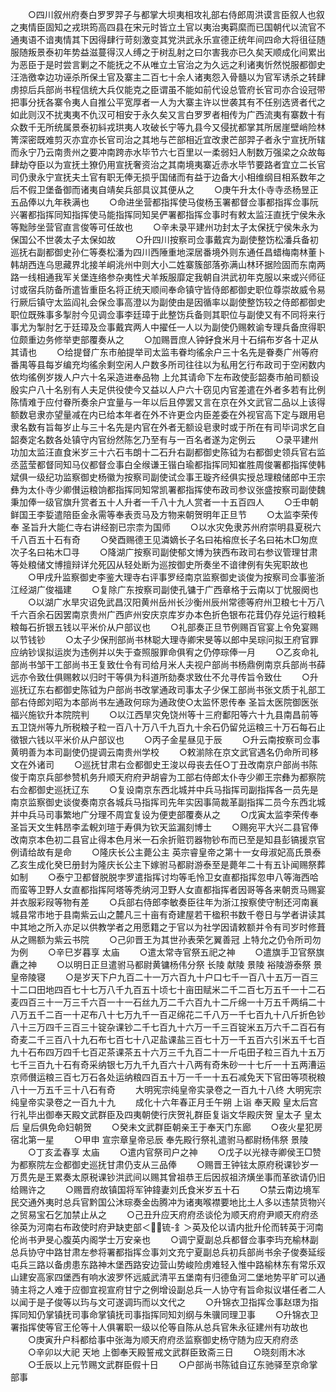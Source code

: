 <!-- { "loadSidebar": true } -->
　　○四川叙州府奏白罗罗羿子与都掌大坝夷相攻礼部右侍郎周洪谟言臣叙人也叙之夷情臣固知之戎珙筠高四县在宋元时皆立土官以夷治夷羁縻而已国朝代以流官不通夷语不谙夷情其下因得肆行苛刻激变其党洪武永乐宣德正统年间四命大将徂征随服随叛景泰初年势益滋蔓得汉人缚之于树乱射之曰尔害我亦已久矣天顺成化间累出为恶臣于是时尝言剿之不能抚之不从唯立土官治之为久远之利诸夷忻然悦服都御史汪浩徼幸边功诬杀所保土官及寨主二百七十余人诸夷怨入骨髓以为官军诱杀之转肆虏掠后兵部尚书程信统大兵仅能克之臣谓虽不能如前代设总管府长官司亦合设冠带把事分抚各寨令夷人自推公平宽厚者一人为大寨主许以世袭其有不任别选贤者代之如此则汉不扰夷夷不仇汉可相安于永久矣又言白罗罗者相传为广西流夷有寨数十有众数千无所统属景泰初紏戎珙夷人攻破长宁等九县今又侵扰都掌其所居崖壁峭险林箐深密既难剪灭亦宜亦长官司治之其地与芒部相近宜改隶芒部羿子者永宁宣抚所辖而永宁乃云南贵州之要冲南跨赤水毕节六七百里以一柔弱妇人制数万强梁之众故每肆劫夺臣以为宣抚土獠仍用宣抚奢资治之其南境夷寨近赤水毕节要路者宜立二长官司仍隶永宁宣抚夫土官有职无俸无损乎国储而有益于边备大小相维纲目相系数年之后不假卫堡备御而诸夷自靖矣兵部具议其便从之
　　○庚午升太仆寺寺丞杨昱正五品俸以九年秩满也
　　○命进坐营都指挥使马俊杨玉署都督佥事都指挥佥事阮兴署都指挥同知指挥使马能指挥同知吴俨署都指挥佥事时有敕太监汪直抚宁侯朱永等黜陟坐营官直言俊等可任故也
　　○辛未录平建州功封太子太保抚宁侯朱永为保国公不世袭太子太保如故
　　○升四川按察司佥事戴宾为副使整饬松潘兵备初巡抚右副都御史孙仁等奏松潘为四川西陲重地深居番境外则东通任昌蜡梅南林董卜韩胡西连乌思藏界北接羊峒洮州中则大小二姓寨簇部落弥满山林环据险固而东南两路一线相通我军关堡连络参杂夷性犬羊叛服靡定我朝自洪武初年克服以来或兴师征讨或宿兵防备所遣皆重臣名将正统天顺间奉命镇守皆侍郎都御史职位尊崇故威令易行厥后镇守太监阎礼会保佥事高澄以为副使由是因循率以副使整饬较之侍郎都御史职位既殊事多掣肘今见调佥事李廷璋于此整饬兵备则其职位与副使又有不同将来行事尤为掣肘乞于廷璋及佥事戴宾两人中擢任一人以为副使仍赐敕谕专理兵备庶得职位颇重边务修举吏部覆奏从之
　　○加赐晋庶人钟釨食米月十石绢布岁各十疋从其请也
　　○给提督广东市舶提举司太监韦眷均徭余户三十名先是眷奏广州等府番禺等县每岁编充均徭余剩空闲人户数多所司往往以为私用乞行布政司于空闲数内依均徭例岁拨人户六十名采造进奉品物  上允其请命下左布政使彭韶奏市舶司额设殷实户八十名别有人夫足供役使今又益以人户六十窃见内官差遣在外者多若有比例陈情难于应付眷所奏余户宜量与一年以后且停罢又言在京在外文武官二品以上该得额数皂隶亦望量减在内已给本年者在外不许更佥内臣差委在外视官高下定与跟用皂隶名数有旨每岁止与三十名先是内官在外者无额设皂隶时或于所在有司毕词求乞自韶奏定名数各处镇守内官纷然陈乞乃至有与一百名者遂为定例云
　　○录平建州功加太监汪直食米岁三十六石韦朗十二石升右副都御史陈钺为右都御史领兵官右监丞蓝莹都督同知马仪都督佥事白全缑谦王锴白瑜都指挥同知崔胜周俊署都指挥使韩斌俱一级纪功监察御史杨徽为按察司副使试佥事王璇齐经俱实授总理粮储郎中王宗彝为太仆寺少卿儧运粮饷都指挥同知常凯署都指挥使布政司参议张盛按察司副使魏秉加俸一级官旗升赏者五十人升者一千八十九人赏者一十五百四人
　　○壬申朝鲜国王李娎遣陪臣金永需等奉表贡马及方物来朝贺明年正旦节
　　○太监李荣传奉  圣旨升大能仁寺右讲经劄已宗柰为国师
　　○以水灾免隶苏州府崇明县夏税六千八百五十石有奇
　　○癸酉赐德王见潾嫡长子名曰祐榕庶长子名曰祐木□匆庶次子名曰祐木□寻
　　○降湖广按察司副使郁文博为狭西布政司右参议管理甘肃等处粮储文博擅辩详允死囚从轻处断为巡按御史所奏坐不谙律例有失宪职故也
　　○甲戌升监察御史李鉴大理寺右评事罗经南京监察御史谈俊为按察司佥事鉴浙江经湖广俊福建
　　○复除广东按察司副使孔镛于广西章格于云南以丁忧服阕也
　　○以湖广水旱灾诏免武昌汉阳黄州岳州长沙衡州辰州常德等府州卫粮七十万八千六百余石因罢南京贵州广西庐州安庆京库岁办本色折色银布花茸仍存兑运行粮耗粮每石折银五钱以平米价从户部议也
　　○礼部奏正旦节例赐百官宴上令免宴赐以节钱钞
　　○太子少保刑部尚书林聪大理寺卿宋旻等以郎中吴琮问拟王府官罪应纳钞误拟运炭为违例并以失于查照服罪命俱宥之仍停琮俸一月
　　○乙亥命礼部尚书邹干工部尚书王复致仕令有司给月米人夫视户部尚书杨鼎例南京兵部尚书薛远亦令致仕俱赐敕以归时干等俱为科道所劾奏求致仕不允寻传旨令致仕
　　○升巡抚辽东右都御史陈钺为户部尚书改掌通政司事太子少保工部尚书张文质于礼部工部右侍郎刘昭为本部尚书左通政何琮为通政使○太监怀恩传奉  圣旨太医院御医张福兴施钦升本院院判
　　○以江西旱灾免饶州等十三府鄱阳等六十九县南昌前等五卫饶州等九所税粮子粒一百八十万八千九百九十余石仍留兑运粮三十万石每石止徵银六钱以平米价从户部议也
　　○丙子金星昼见于辰
　　○升云南按察司佥事黄明善为本司副使仍提调云南贵州学校
　　○敕湔除在京文武官遇名仍命所司移文在外诸司
　　○巡抚甘肃右佥都御史王浚以母丧去任○丁丑改南京户部尚书陈俊于南京兵部参赞机务升顺天府府尹胡睿为工部右侍郎太仆寺少卿王宗彝为都察院右佥都御史巡抚辽东
　　○复设南京东西北城并中兵马指挥司副指挥各一员先是南京监察御史谈俊奏南京各城兵马指挥司先年实因事简裁革副指挥二员今东西北城并中兵马司事繁地广分理不周宜复设为便吏部覆奏从之
　　○戊寅太监李荣传奉  圣旨天文生韩昂李孟輗刘瑄于寿俱为钦天监漏刻博士
　　○赐宛平大兴二县官俸改南京本色初二县官止得本色月米一石余折赃罚器物钞布而已至是知县彭镐援京官例请给故有是命
　　○隆庆长公主薨公主  英宗睿皇帝之第十一女母淑妃高氏景泰乙亥生成化癸巳册封为隆庆长公主下嫁驸马都尉游泰至是薨年二十有五讣闻赐祭葬如制
　　○泰宁卫都督脱脱孛罗遣指挥讨均等毛怜卫女直都指挥忽申八等海西哈而蛮等卫野人女直都指挥阿塔等秃纳河卫野人女直都指挥者因哥等各来朝贡马赐宴并衣服彩叚等物有差
　　○兵部右侍郎李敏奏臣往年为浙江按察使守制还河南襄城县常市地于县南紫云山之麓凡三十亩有奇建屋若干楹积书数千卷日与学者讲读其中其地之所入亦足以供教学者之用愿籍之于官以为社学因请敕额并令有司岁时修葺从之赐额为紫云书院
　　○己卯晋王为其世孙表荣乞翼善冠  上特允之仍令所司勿为例
　　○辛巳岁暮享  太庙
　　○遣太常寺官祭五祀之神
　　○遣旗手卫官祭旗纛之神
　　○以明日正旦遣驸马都尉黄镛杨伟分祭  长陵  献陵  景陵  裕陵游泰祭  景皇帝陵寝
　　○是岁天下户九百二十一万六百九十户口七千一百八十五万一百三十二口田地四百七十七万八千九百五十顷七十亩田赋米二千二百七万五千一十二石麦四百三十一万三千六百一十一石丝九万二千六百九十二斤绵一十万五千两绢二十八万五千二百一十疋布八十七万九千一百疋绵花二千八万一千七百九十八斤折色钞八十三万四千三百三十锭杂课钞二千七百九十六万一千三百锭米五万六千二百石有奇麦二千三百八十九石布七百七十八疋盐课盐三百七十万一千五百六引米五千七百九十石布四万四千七百疋茶课茶五十六万三千九百二十一斤屯田子粒三百九十五万七千三百九十石有奇采纳银七万九千九百六十八两有奇朱砂一十七斤一十五两漕运京师儧运粮三百七万石各处运纳粮四百五十万一千一十五石减免天下官田等项税粮八十一万五千三十八石有奇
　　大明宪宗纯皇帝实录卷之一百九十八终
大明宪宗纯皇帝实录卷之一百九十九
　　成化十六年春正月壬午朔  上诣  奉天殿  皇太后宫行礼毕出御奉天殿文武群臣及四夷朝使行庆贺礼群臣复诣文华殿庆贺  皇太子  皇太后  皇后俱免命妇朝贺
　　○癸未文武群臣朝亲王于奉天门东廊
　　○夜火星犯房宿北第一星
　　○甲申  宣宗章皇帝忌辰  奉先殿行祭礼遣驸马都尉杨伟祭  景陵
　　○丁亥孟春享  太庙
　　○遣内官祭司户之神
　　○戊子以光禄寺卿侯王□赞为都察院左佥都御史巡抚甘肃仍支从三品俸
　　○赐晋王钟铉太原府税课钞岁一万贯先是王累奏太原税课钞洪武间以赐其曾祖恭王后因叔祖济熿坐事而革欲请仍旧给赐许之
　　○赐晋府故镇国将军钟鍏妻刘氏食米岁五十石
　　○禁云南边境军民交通外夷时总兵官黔国公沐琮奏金齿腾冲为诸夷喉襟要地比土人多以违禁货物兴之贸易宝石乞加禁止从之
　　○己丑升应天府府丞谈伦为顺天府府尹顺天府府丞徐英为河南右布政使时府尹缺吏部＜锍-釒＞英及伦以请内批升伦而转英于河南伦尚书尹旻心腹英内阁学士万安亲也
　　○调宁夏副总兵都督佥事李玙充榆林副总兵协守中路甘肃左参将署都指挥佥事刘文充宁夏副总兵初兵部尚书余子俊奏延绥屯兵三路以备虏患东路神木堡西路安边营山势峻险虏难轻入惟中路榆林东有常乐双山建安高家四堡西有响水波罗怀远威武清平五堡南有归德鱼河二堡地势平旷可以通骑主将之人难于应御宜视宣府甘宁之例增设副总兵一人协守有旨命拟议堪任者二人以闻于是子俊等以玙与文可遂调玙而以文代之
　　○升锦衣卫指挥佥事赵璟为指挥同知仍掌镇抚司事命掌镇抚司事指挥同知刘纲与朱骥同理卫事
　　○升锦衣卫署指挥使等官王伦等十人俱署职一级以伦等自陈从总兵官朱永征建州有功故也
　　○庚寅升户科都给事中张海为顺天府府丞监察御史杨守随为应天府府丞
　　○辛卯以大祀  天地  上御奉天殿誓戒文武群臣致斋三日
　　○晓刻雨木冰
　　○壬辰以上元节赐文武群臣假十日
　　○户部尚书陈钺自辽东驰驿至京命掌部事
